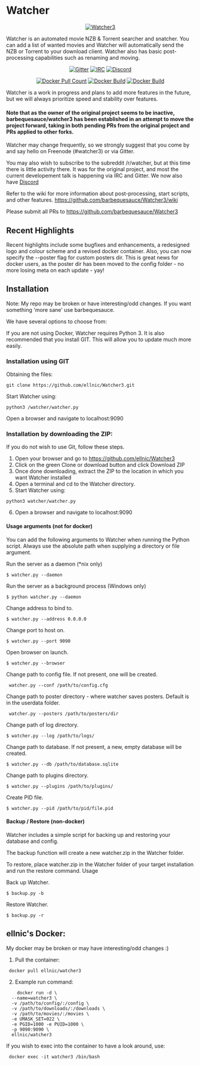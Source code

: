 # Watcher

<p align="center"><a href="https://hub.docker.com/r/ellnic/watcher3"><img alt="Watcher3" src="https://github.com/ellnic/Watcher3/blob/master/static/images/logo-dark-bg.png"/></a>

Watcher is an automated movie NZB & Torrent searcher and snatcher. You can add a list of wanted movies and Watcher will automatically send the NZB or Torrent to your download client. Watcher also has basic post-processing capabilities such as renaming and moving.

<p align="center"><a href="https://gitter.im/barbequesauce-Watcher3/development"><img alt="Gitter" src="https://img.shields.io/gitter/room/barbequesauce/watcher3.svg"/></a>
<a href="https://kiwiirc.com/client/freenode.net/#watcher3"><img alt="IRC" src="https://img.shields.io/badge/Freenode-Online-Success.svg"/></a>
<a href="https://discord.gg/wrHPyre"><img alt="Discord" src="https://img.shields.io/discord/620536178881331200?color=Green&label=discord&style=flat"/></a>
<p align="center"><a href="https://hub.docker.com/r/ellnic/watcher3"><img alt="Docker Pull Count" src="https://img.shields.io/docker/pulls/ellnic/watcher3.svg"/></a>
<a href="https://hub.docker.com/r/ellnic/watcher3"><img alt="Docker Build" src="https://img.shields.io/docker/cloud/automated/ellnic/watcher3.svg"/></a>
<a href="https://hub.docker.com/r/ellnic/watcher3"><img alt="Docker Build" src="https://img.shields.io/docker/cloud/build/ellnic/watcher3.svg"/></a>
    

Watcher is a work in progress and plans to add more features in the future, but we will always prioritize speed and stability over features. 

#### Note that as the owner of the original project seems to be inactive, barbequesauce/watcher3 has been established in an attempt to move the project forward, taking in both pending PRs from the original project and PRs applied to other forks.

Watcher may change frequently, so we strongly suggest that you come by and say hello on Freenode (#watcher3) or via Gitter.

You may also wish to subscribe to the subreddit /r/watcher, but at this time there is little activity there. It was for the original project, and most the current developement talk is happening via IRC and Gitter. We now also have [Discord](https://discord.gg/wrHPyre)

Refer to the wiki for more information about post-processing, start scripts, and other features. https://github.com/barbequesauce/Watcher3/wiki

Please submit all PRs to https://github.com/barbequesauce/Watcher3

## Recent Highlights

Recent highlights include some bugfixes and enhancements, a redesigned logo and colour scheme and a revised docker container. Also, you can now specify the --poster flag for custom posters dir. This is great news for docker users, as the poster dir has been moved to the config folder - no more losing meta on each update - yay!
 
## Installation

Note: My repo may be broken or have interesting/odd changes. If you want something 'more sane' use barbequesauce.

We have several options to choose from:

If you are not using Docker, Watcher requires Python 3. It is also recommended that you install GIT. This will allow you to update much more easily.

### Installation using GIT

Obtaining the files:

    git clone https://github.com/ellnic/Watcher3.git

Start Watcher using:

    python3 /watcher/watcher.py

Open a browser and navigate to localhost:9090

### Installation by downloading the ZIP:

If you do not wish to use Git, follow these steps.

1. Open your browser and go to https://github.com/ellnic/Watcher3
2. Click on the green Clone or download button and click Download ZIP
3. Once done downloading, extract the ZIP to the location in which you want Watcher installed
4. Open a terminal and cd to the Watcher directory.
5. Start Watcher using:

```python3 watcher/watcher.py```

6. Open a browser and navigate to localhost:9090


#### Usage arguments (not for docker)

You can add the following arguments to Watcher when running the Python script. Always use the absolute path when supplying a directory or file argument.

Run the server as a daemon (*nix only)

    $ watcher.py --daemon

Run the server as a background process (Windows only)

    $ python watcher.py --daemon

Change address to bind to.

    $ watcher.py --address 0.0.0.0

Change port to host on.

    $ watcher.py --port 9090

Open browser on launch.

    $ watcher.py --browser

Change path to config file. If not present, one will be created.

     watcher.py --conf /path/to/config.cfg
     
Change path to poster directory - where watcher saves posters. Default is in the userdata folder.

     watcher.py --posters /path/to/posters/dir

Change path of log directory.

    $ watcher.py --log /path/to/logs/

Change path to database. If not present, a new, empty database will be created.

    $ watcher.py --db /path/to/database.sqlite

Change path to plugins directory.

    $ watcher.py --plugins /path/to/plugins/

Create PID file.

    $ watcher.py --pid /path/to/pid/file.pid


#### Backup / Restore (non-docker)

Watcher includes a simple script for backing up and restoring your database and config.

The backup function will create a new watcher.zip in the Watcher folder.

To restore, place watcher.zip in the Watcher folder of your target installation and run the restore command.
Usage

Back up Watcher.

    $ backup.py -b

Restore Watcher.

    $ backup.py -r

## ellnic's Docker:

My docker may be broken or may have interesting/odd changes :)

1. Pull the container:

``` docker pull ellnic/watcher3```

2. Example run command:

```
    docker run -d \
  --name=watcher3 \
  -v /path/to/config/:/config \
  -v /path/to/downloads/:/downloads \
  -v /path/to/movies/:/movies \
  -e UMASK_SET=022 \
  -e PGID=1000 -e PUID=1000 \
  -p 9090:9090 \
  ellnic/watcher3
``` 

If you wish to exec into the container to have a look around, use:

``` docker exec -it watcher3 /bin/bash```
